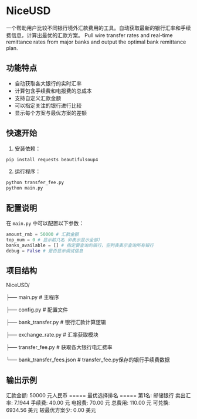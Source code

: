 # NiceUSD
一个帮助用户比较不同银行境外汇款费用的工具。自动获取最新的银行汇率和手续费信息，计算出最优的汇款方案。
Pull wire transfer rates and real-time remittance rates from major banks and output the optimal bank remittance plan.

## 功能特点

- 自动获取各大银行的实时汇率
- 计算包含手续费和电报费的总成本
- 支持自定义汇款金额
- 可以指定关注的银行进行比较
- 显示每个方案与最优方案的差额

## 快速开始

1. 安装依赖：
~~~bash
pip install requests beautifulsoup4
~~~
2. 运行程序：
~~~bash
python transfer_fee.py
python main.py
~~~

## 配置说明

在 `main.py` 中可以配置以下参数：
~~~python
amount_rmb = 50000 # 汇款金额
top_num = 0 # 显示前几名（0表示显示全部）
banks_available = [] # 指定要查询的银行，空列表表示查询所有银行
debug = False # 是否显示调试信息
~~~

## 项目结构
NiceUSD/

├── main.py # 主程序

├── config.py # 配置文件

├── bank_transfer.py # 银行汇款计算逻辑

├── exchange_rate.py # 汇率获取模块

├── transfer_fee.py # 获取各大银行电汇费率

└── bank_transfer_fees.json # transfer_fee.py保存的银行手续费数据


## 输出示例

汇款金额: 50000 元人民币
===== 最优选择排名 =====
第1名: 邮储银行
卖出汇率: 7.1944
手续费: 40.00 元
电报费: 70.00 元
总费用: 110.00 元
可兑换: 6934.56 美元
较最优方案少: 0.00 美元

